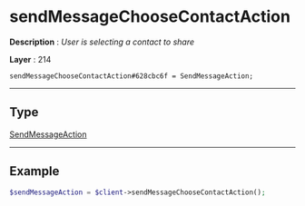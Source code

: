# sendMessageChooseContactAction

**Description** : *User is selecting a contact to share*

**Layer** : 214

```tl
sendMessageChooseContactAction#628cbc6f = SendMessageAction;
```

---

## Type

[SendMessageAction](type/SendMessageAction)

---

## Example

```php
$sendMessageAction = $client->sendMessageChooseContactAction();
```